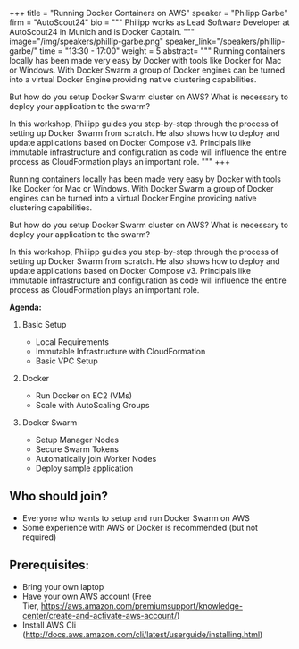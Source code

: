 +++
title = "Running Docker Containers on AWS"
speaker = "Philipp Garbe"
firm = "AutoScout24"
bio = """
Philipp works as Lead Software Developer at AutoScout24 in Munich and is Docker Captain.
"""
image="/img/speakers/phillip-garbe.png"
speaker_link="/speakers/phillip-garbe/"
time = "13:30 - 17:00"
weight = 5
abstract= """
Running containers locally has been made very easy by Docker with tools like Docker for Mac or Windows. With Docker Swarm a group of Docker engines can be turned into a virtual Docker Engine providing native clustering capabilities.

But how do you setup Docker Swarm cluster on AWS? What is necessary to deploy your application to the swarm?

In this workshop, Philipp guides you step-by-step through the process of setting up Docker Swarm from scratch.
He also shows how to deploy and update applications based on Docker Compose v3.
Principals like immutable infrastructure and configuration as code will influence the entire process as CloudFormation plays an important role.
"""
+++

Running containers locally has been made very easy by Docker with tools like Docker for Mac or Windows. With Docker Swarm a group of Docker engines can be turned into a virtual Docker Engine providing native clustering capabilities.

But how do you setup Docker Swarm cluster on AWS? What is necessary to deploy your application to the swarm?

In this workshop, Philipp guides you step-by-step through the process of setting up Docker Swarm from scratch. He also shows how to deploy and update applications based on Docker Compose v3. Principals like immutable infrastructure and configuration as code will influence the entire process as CloudFormation plays an important role.

**Agenda:**

1. Basic Setup
	*	Local Requirements
	*	Immutable Infrastructure with CloudFormation
	*	Basic VPC Setup

2. Docker 
	*	Run Docker on EC2 (VMs)
	*	Scale with AutoScaling Groups

3. Docker Swarm
	* Setup Manager Nodes
	* Secure Swarm Tokens
	* Automatically join Worker Nodes
	*	Deploy sample application

## Who should join?

* Everyone who wants to setup and run Docker Swarm on AWS
* Some experience with AWS or Docker is recommended (but not required)

## Prerequisites:

* Bring your own laptop
* Have your own AWS account (Free Tier, https://aws.amazon.com/premiumsupport/knowledge-center/create-and-activate-aws-account/)
* Install AWS Cli (http://docs.aws.amazon.com/cli/latest/userguide/installing.html)
